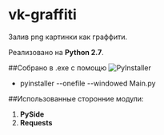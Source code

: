 # vk-graffiti
Залив png картинки как граффити.

Реализовано на **Python 2.7**.

##Собрано в .exe с помощю ![PyInstaller]("http://vk.com")
 - pyinstaller --onefile --windowed Main.py

##Использованные сторонние модули:
 1. **PySide**
 2. **Requests**
